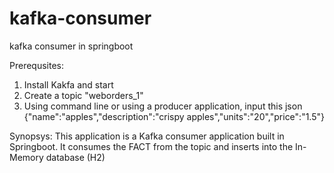 # kafka-consumer
kafka consumer in springboot

Prerequsites:
1) Install Kakfa and start 
2) Create a topic "weborders_1"
3) Using command line or using a producer application, input this json
{"name":"apples","description":"crispy apples","units":"20","price":"1.5"}

Synopsys:
This application is a Kafka consumer application built in Springboot.
It consumes the FACT from the topic and inserts into the In-Memory database (H2)
